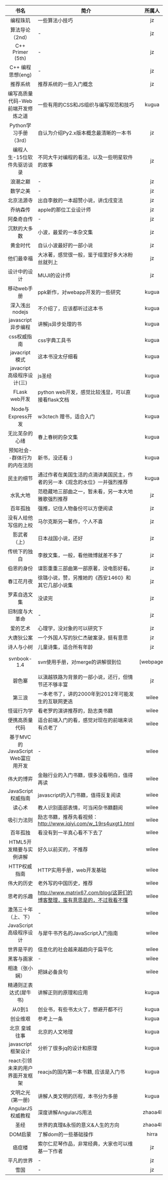 |书名|简介|所属人|借阅人|
|:--:|---|:----:|:--:|
|编程珠玑|一些算法小技巧|jz|-|
|算法导论（2nd）|-|jz|-|
|C++ Primer (5th)|-|jz|-|
|C++ 编程思想(eng)|-|jz|-|
|推荐系统|推荐系统的一些入门概念|jz|-|
|编写高质量代码-Web前端开发修炼之道|一些有用的CSS和JS组织与编写规范和技巧|kugua|jz|
|Python学习手册（3rd）|自认为介绍Py2.x版本概念最清晰的一本书|jz|-|
|编程人生-15位软件先驱访谈录|不同大牛对编程的看法，以及一些明星软件的故事|jz|-|
|浪潮之巅|-|jz|-|
|数学之美|-|jz|-|
|北京法源寺|出自李敖的一本超赞小说，讲戊戌变法|jz|kugua|
|乔纳森传|apple的那位工业设计师|jz|-|
|阿桑奇自传|-|jz|-|
|沉默的大多数|小波，最爱的一本杂文集|jz|-|
|黄金时代|自认小波最好的一部小说|jz|-|
|他们最幸福|大冰著，感觉很一般，鉴于组里好多大冰粉丝就列上|jz|-|
|设计中的设计|MUJI的设计师|jz|-|
|移动web手册|ppk新作，对webapp开发的一些研究|kugua|-|
|深入浅出nodejs|不介绍了，应该都听过这本书|kugua|-|
|javascript异步编程|讲解js异步处理的书|kugua|-|
|css权威指南|css字典工具书|kugua|-|
|javacript模式|这本书没太仔细看|kugua|-|
|javacript高级程序设计(三)|js圣经|kugua|-|
|FLask web开发|python web开发，感觉比较浅显，可以直接看flask文档|kugua|-|
|Node与Express开发|w3ctech 赠书，适合入门|kugua|-|
|无比芜杂的心绪|春上春树的杂文集|kugua|-|
|预知社会--群体行为的内在法则|新书，没还看 :)|kugua|-|
|民主的细节|通过作者在美国生活的点滴讲美国民主，作者的另一本《观念的水位》一并强烈推荐|kugua|-|
|水乳大地|范稳藏地三部曲之一，暂未看，另一本大地雅歌强烈推荐|jz|-|
|百年孤独|强推，记住人物备份可以方便阅读|jz|-|
|没有人给他写信的上校|马尔克斯另一著作，个人不喜|jz|-|
|影武者（上）|日本战国小说，还好|jz|-|
|传统下的独白|李敖文集，一般，看他微博就差不多了|jz|-|
|伯恩的身份|谍影重重三部曲第一部原著，没电影好看。|jz|-|
|春江花月夜|徐璐小说，赞，另推她的《西安1460》和其它几部小说集|jz|-|
|罗素自选文集|没读完|jz|-|
|旧制度与大革命|-|jz|-|
|爱的艺术|心理学，没对象的可以研究下|jz|-|
|大唐狄公案|一个外国人写的狄仁杰破案录，挺有意思|jz|-|
|诗人与小树|儿童诗集，适合所有年龄|jz|-|
|svnbook-1.4|svn使用手册，对merge的讲解很到位|[webpage]|https://i18n-zh.googlecode.com/svn/www/svnbook-1.4/|
|碧色寨|以滇越铁路为背景的一部小说，还行，但情节还不够丰富|jz|-|
|第三浪|一本老书了，讲的2000年到2012年可能发生的互联网更迭|wilee|-|
|怪诞行为学|看老罗的演讲推荐的，励志类书籍|wilee|-|
|便携高质量代码|适合前端入门的看，感觉对现在的前端来说有点老了|wilee|-|
|基于MVC的JavaScript Web富应用开发|-|wilee|-|
|伟大的博弈|金融行业的入门书籍，很多没看明白，值得再读|wilee|-|
|JavaScript权威指南|javascript的入门书籍，值得反复阅读|wilee|-|
|读心术|教人识别面部表情，可当闲杂书籍翻阅|wilee|-|
|吸引力法则|励志书籍，推荐先看视频：http://www.iqiyi.com/w_19rs4uxgt1.html|wilee|-|
|百年孤独|看没有到一半真心看不下去了|wilee|-|
|HTML5开发精要与实例讲解|好久以前买的，不推荐|wilee|-|
|HTTP权威指南|HTTP实用手册，web开发基础|wilee|-|
|伟大的历史|老外写的中国历史，推荐|wilee|-|
|思考的乐趣|http://www.matrix67.com/blog/这哥们的博客整理，蛮有意思是的，不过我看不懂|wilee|-|
|激荡三十年（上、下）|-|wilee|-|
|JavaScript高级程序设计|与犀牛书齐名的JavaScript入门指南|wilee|-|
|世界是平的|信息化的社会越来越趋向于扁平化|wilee|-|
|黑客与画家|-|wilee|-|
|相逢（张小娴）|把妹必备良句|wilee|-|
|精通则正表达式(犀牛书)|讲解正则的原理和应用|kugua|-|
|从0到1|创业书，有些书太火了，想避开都不行|kugua|-|
|创业维艰|参考上一条|kugua|-|
|北京 皇城往事|北京的人文地理|kugua|-|
|javascript框架设计|分析了很多jq的设计和原理|kugua|-|
|react:引领未来的用户界面开发框架|reacjs的国内第一本书籍, 应该是入门书|kugua|-|
|文明之光(第一册)|讲解人类文明的历程，本书分为多册|kugua|-|
|AngularJS权威教程|深度讲解AngularJS用法|zhaoa4l|-|
|圣经|世界的真理&永恒的意义&人生的方向|zhaoa4l|-|
|DOM启蒙|了解dom的一些基础操作|hirra|-|
|癌症楼|索尔仁尼琴作品，非常经典，大家也可以维基一下作者|jz|-|
|平凡的世界|-|jz|-|
|雪国|-|jz|-|
